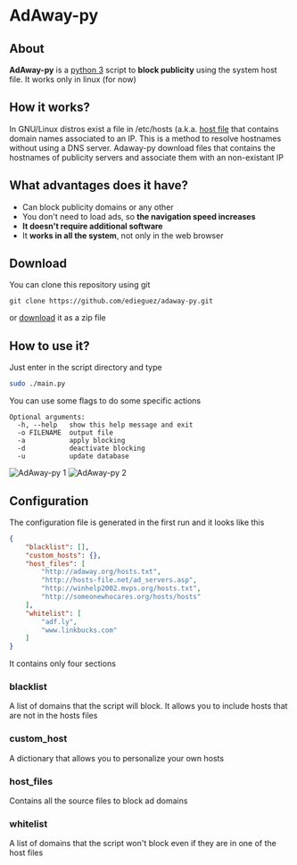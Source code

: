 AdAway-py
====

About
----
**AdAway-py** is a [python 3](https://www.python.org) script to **block publicity** using the system host file.
It works only in linux (for now)

How it works?
----
In GNU/Linux distros exist a file in /etc/hosts
(a.k.a. [host file](http://en.wikipedia.org/wiki/Hosts_(file))
that contains domain names associated to an IP.
This is a method to resolve hostnames without using a DNS server.
Adaway-py download files that contains the hostnames of publicity servers and
associate them with an non-existant IP

What advantages does it have?
----
* Can block publicity domains or any other
* You don't need to load ads, so **the navigation speed increases**
* **It doesn't require additional software**
* It **works in all the system**, not only in the web browser

Download
----
You can clone this repository using git
```
git clone https://github.com/edieguez/adaway-py.git
```
or
[download](https://github.com/edieguez/adaway-py/archive/master.zip)
it as a zip file

How to use it?
----
Just enter in the script directory and type
```sh
sudo ./main.py
```

You can use some flags to do some specific actions
```
Optional arguments:
  -h, --help   show this help message and exit
  -o FILENAME  output file
  -a           apply blocking
  -d           deactivate blocking
  -u           update database
```

![AdAway-py 1](https://cloud.githubusercontent.com/assets/8973425/5060497/06d66564-6d1f-11e4-9823-d06b036eb42f.png)
![AdAway-py 2](https://cloud.githubusercontent.com/assets/8973425/5060496/06d4f94a-6d1f-11e4-928f-38e2a870bfdd.png)

Configuration
----
The configuration file is generated in the first run and it looks like this

```json
{
    "blacklist": [],
    "custom_hosts": {},
    "host_files": [
        "http://adaway.org/hosts.txt",
        "http://hosts-file.net/ad_servers.asp",
        "http://winhelp2002.mvps.org/hosts.txt",
        "http://someonewhocares.org/hosts/hosts"
    ],
    "whitelist": [
        "adf.ly",
        "www.linkbucks.com"
    ]
}
```

It contains only four sections
### blacklist
A list of domains that the script will block. It allows you to include hosts that are
not in the hosts files

### custom_host
A dictionary that allows you to personalize your own hosts

### host_files
Contains all the source files to block ad domains

### whitelist
A list of domains that the script won't block even if they are in one of the host files
